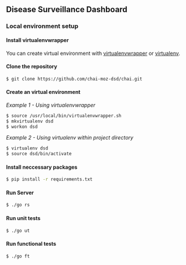 ## Disease Surveillance Dashboard

### Local environment setup

#### Install virtualenvwrapper
You can create virtual environment with  [virtualenvwrapper](http://virtualenvwrapper.readthedocs.io/en/latest/) or [virtualenv](https://virtualenv.pypa.io/en/stable/).

#### Clone the repository
``` bash
$ git clone https://github.com/chai-moz-dsd/chai.git
```

#### Create an virtual environment
*Example 1 - Using virtualenvwrapper*
``` bash
$ source /usr/local/bin/virtualenvwrapper.sh
$ mkvirtualenv dsd
$ workon dsd
```
*Example 2 - Using virtualenv within project directory*
``` bash
$ virtualenv dsd
$ source dsd/bin/activate
```

#### Install neccessary packages
``` bash
$ pip install -r requirements.txt
```

#### Run Server
``` bash
$ ./go rs
```

#### Run unit tests
``` bash
$ ./go ut
```

#### Run functional tests
``` bash
$ ./go ft
```
